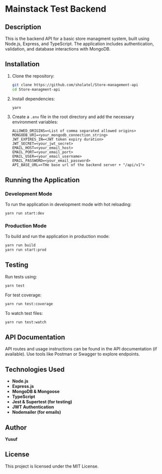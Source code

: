 # Mainstack Test Backend

## Description
This is the backend API for a basic store managment system, built using Node.js, Express, and TypeScript. The application includes authentication, validation, and database interactions with MongoDB.

## Installation

1. Clone the repository:
   ```sh
   git clone https://github.com/sholatel/Store-management-api
   cd Store-managment-api
   ```

2. Install dependencies:
   ```sh
   yarn
   ```

3. Create a `.env` file in the root directory and add the necessary environment variables:
   ```env
   ALLOWED_ORIGINS=<List of comma separated allowed origins>
   MONGODB_URI=<your_mongodb_connection_string>
   JWT_EXPIRES_IN=<JWT token expiry duration>
   JWT_SECRET=<your_jwt_secret>
   EMAIL_HOST=<your_email_host>
   EMAIL_PORT=<your_email_port>
   EMAIL_USER=<your_email_username>
   EMAIL_PASSWORD=<your_email_password>
   API_BASE_URL=<THe base url of the backend server + "/api/v1">
   ```

## Running the Application

### Development Mode
To run the application in development mode with hot reloading:
```sh
yarn run start:dev
```

### Production Mode
To build and run the application in production mode:
```sh
yarn run build
yarn run start:prod
```

## Testing
Run tests using:
```sh
yarn test
```

For test coverage:
```sh
yarn run test:coverage
```

To watch test files:
```sh
yarn run test:watch
```

## API Documentation
API routes and usage instructions can be found in the API documentation (if available). Use tools like Postman or Swagger to explore endpoints.

## Technologies Used
- **Node.js**
- **Express.js**
- **MongoDB & Mongoose**
- **TypeScript**
- **Jest & Supertest (for testing)**
- **JWT Authentication**
- **Nodemailer (for emails)**

## Author
**Yusuf**

## License
This project is licensed under the MIT License.

